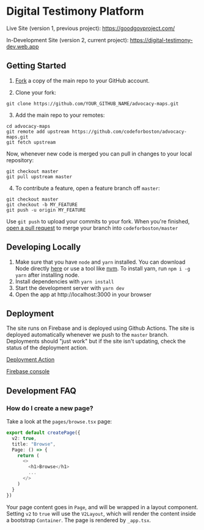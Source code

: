 # Digital Testimony Platform

Live Site (version 1, previous project): https://goodgovproject.com/

In-Development Site (version 2, current project): https://digital-testimony-dev.web.app

## Getting Started

1. [Fork](https://docs.github.com/en/github/getting-started-with-github/fork-a-repo) a copy of the main repo to your GitHub account.

2. Clone your fork:

```
git clone https://github.com/YOUR_GITHUB_NAME/advocacy-maps.git
```

3. Add the main repo to your remotes:

```
cd advocacy-maps
git remote add upstream https://github.com/codeforboston/advocacy-maps.git
git fetch upstream
```

Now, whenever new code is merged you can pull in changes to your local repository:

```
git checkout master
git pull upstream master
```

4. To contribute a feature, open a feature branch off `master`:

```
git checkout master
git checkout -b MY_FEATURE
git push -u origin MY_FEATURE
```

Use `git push` to upload your commits to your fork. When you're finished, [open a pull request](https://docs.github.com/en/pull-requests/collaborating-with-pull-requests/proposing-changes-to-your-work-with-pull-requests/creating-a-pull-request-from-a-fork) to merge your branch into `codeforboston/master`

## Developing Locally

1. Make sure that you have `node` and `yarn` installed. You can download Node directly [here](https://nodejs.org/en/download/) or use a tool like [nvm](https://github.com/nvm-sh/nvm). To install yarn, run `npm i -g yarn` after installing node.
2. Install dependencies with `yarn install`
3. Start the development server with `yarn dev`
4. Open the app at http://localhost:3000 in your browser

## Deployment

The site runs on Firebase and is deployed using Github Actions. The site is deployed automatically whenever we push to the `master` branch. Deployments should "just work" but if the site isn't updating, check the status of the deployment action.

[Deployment Action](https://github.com/codeforboston/advocacy-maps/actions/workflows/firebase-hosting-merge.yml)

[Firebase console](https://console.firebase.google.com/u/0/project/digital-testimony-dev/)

## Development FAQ

### How do I create a new page?

Take a look at the `pages/browse.tsx` page:

```typescript
export default createPage({
  v2: true,
  title: "Browse",
  Page: () => {
    return (
      <>
        <h1>Browse</h1>
        ...
      </>
    )
  }
})
```

Your page content goes in `Page`, and will be wrapped in a layout component. Setting `v2` to `true` will use the `V2Layout`, which will render the content inside a bootstrap `Container`. The page is rendered by `_app.tsx`.
